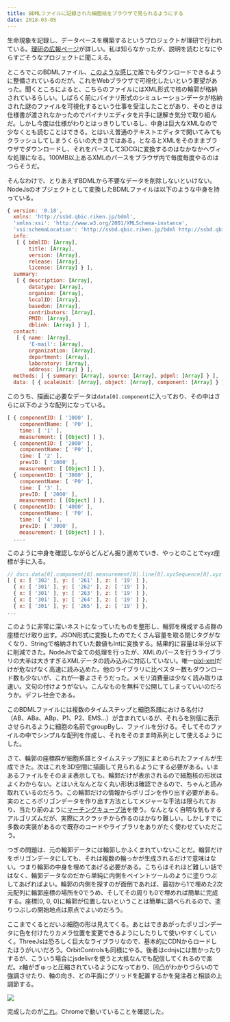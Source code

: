 ```yaml
---
title: BDMLファイルに記録された細胞核をブラウザで見られるようにする
date: 2018-03-05
---
```


生命現象を記録し、データベースを構築するというプロジェクトが理研で行われている。[理研の広報ページ](http://www.qbic.riken.jp/japanese/news/highlight/bdml.html)が詳しい。私は知らなかったが、説明を読むとなにやらすごそうなプロジェクトに聞こえる。

ところでこのBDMLファイル、[このような感じで](http://ssbd.qbic.riken.jp/search/afc304bc-7cca-4c92-8764-f5957dd06e3d/)誰でもダウンロードできるように整備されているのだが、これをWebブラウザで可視化したいという要望があった。聞くところによると、こちらのファイルにはXML形式で核の輪郭が格納されているらしい。しばらく前にバイナリ形式のシミュレーションデータが格納された謎のファイルを可視化するという仕事を受注したことがあり、そのときは仕様書が渡されなかったのでバイナリエディタを片手に謎解き気分で取り組んだ。しかし今度は仕様がわりとはっきりしているし、中身は巨大なXMLなので少なくとも読むことはできる。とはいえ普通のテキストエディタで開いてみてもクラッシュしてしまうくらいの大きさではある。となるとXMLをそのままブラウザでダウンロードし、それをパースして3DCGに変換するのはなかなかヘヴィな処理になる。100MB以上あるXMLのパースをブラウザ内で毎度毎度やるのはつらそうだ。

そんなわけで、とりあえずBDMLから不要なデータを削除しないといけない。NodeJsのオブジェクトとして変換したBDMLファイルは以下のような中身を持っている。

```js
{ version: '0.18',
  xmlns: 'http://ssbd.qbic.riken.jp/bdml',
  'xmlns:xsi': 'http://www.w3.org/2001/XMLSchema-instance',
  'xsi:schemaLocation': 'http://ssbd.qbic.riken.jp/bdml http://ssbd.qbic.riken.jp/bdml/bdml0.18.xsd',
  info:
   [ { bdmlID: [Array],
       title: [Array],
       version: [Array],
       release: [Array],
       license: [Array] } ],
  summary:
   [ { description: [Array],
       datatype: [Array],
       organism: [Array],
       localID: [Array],
       basedon: [Array],
       contributors: [Array],
       PMID: [Array],
       dblink: [Array] } ],
  contact:
   [ { name: [Array],
       'E-mail': [Array],
       organization: [Array],
       department: [Array],
       laboratory: [Array],
       address: [Array] } ],
  methods: [ { summary: [Array], source: [Array], pdpml: [Array] } ],
  data: [ { scaleUnit: [Array], object: [Array], component: [Array] } ] }
```

このうち、描画に必要なデータは`data[0].component`に入っており、その中はさらに以下のような配列になっている。

```js
[ { componentID: [ '1000' ],
    componentName: [ 'P0' ],
    time: [ '1' ],
    measurement: [ [Object] ] },
  { componentID: [ '2000' ],
    componentName: [ 'P0' ],
    time: [ '2' ],
    prevID: [ '1000' ],
    measurement: [ [Object] ] },
  { componentID: [ '3000' ],
    componentName: [ 'P0' ],
    time: [ '3' ],
    prevID: [ '2000' ],
    measurement: [ [Object] ] },
  { componentID: [ '4000' ],
    componentName: [ 'P0' ],
    time: [ '4' ],
    prevID: [ '3000' ],
    measurement: [ [Object] ] },
  ....
```

このように中身を確認しながらどんどん掘り進めていき、やっとのことでxyz座標が手に入る。

```js
// docs.data[0].component[0].measurement[0].line[0].xyzSequence[0].xyz
[ { x: [ '302' ], y: [ '261' ], z: [ '19' ] },
  { x: [ '301' ], y: [ '262' ], z: [ '19' ] },
  { x: [ '301' ], y: [ '263' ], z: [ '19' ] },
  { x: [ '301' ], y: [ '264' ], z: [ '19' ] },
  { x: [ '301' ], y: [ '265' ], z: [ '19' ] },
...
```

このように非常に深いネストになっていたものを整形し、輪郭を構成する点群の座標だけ取り出す。JSON形式に変換したのでたくさん容量を取る閉じタグがなくなり、Stringで格納されていた数値もIntに変換する。結果的に容量は半分以下に削減できた。NodeJsで全ての処理を行ったが、XMLのパースを行うライブラリの大半は大きすぎるXMLデータの読み込みに対応していない。唯一[pixl-xml](https://github.com/jhuckaby/pixl-xml)だけが危なげなく高速に読み込めた。他のライブラリに比べスター数もダウンロード数も少ないが、これが一番よさそうだった。メモリ消費量は少なく読み取りは速い。文句の付けようがない。こんなものを無料で公開してしまっていいのだろうか。デフレ社会である。

このBDMLファイルには複数のタイムステップと細胞系譜における名付け（AB、ABa、ABp、P1、P2、EMS…）が含まれているが、それらを別個に表示させられるように細胞の名前でgroupByし、ファイルを分ける。そしてそのファイルの中でシンプルな配列を作成し、それをそのまま時系列として使えるようにした。

さて、輪郭の座標群が細胞系譜とタイムステップ別にまとめられたファイルが生成できた。次はこれを3D空間に描画して見られるようにする必要がある。いまあるファイルをそのまま表示しても、輪郭だけが表示されるので細胞核の形状はよくわからない。とはいえなんとなく丸い形状は確認できるので、ちゃんと読み取れているのだろう。この輪郭だけの情報からポリゴンを作り出す必要がある。実のところポリゴンデータを作り出す方法としてメジャーな手法は限られており、当たり前のように[マーチングキューブ法](https://ja.wikipedia.org/wiki/%E3%83%9E%E3%83%BC%E3%83%81%E3%83%B3%E3%82%B0%E3%82%AD%E3%83%A5%E3%83%BC%E3%83%96%E6%B3%95)を使う。なんとなく自明な気もするアルゴリズムだが、実際にスクラッチから作るのはかなり難しい。しかしすでに多数の実装があるので既存のコードやライブラリをありがたく使わせていただこう。

つぎの問題は、元の輪郭データには輪郭しかふくまれていないことだ。輪郭だけをポリゴンデータにしても、それは複数の輪っかが生成されるだけで意味はない。つまり輪郭の中身を埋めてあげる必要がある。こちらはそれほど難しい話ではなく、輪郭データなのだから単純に内側をペイントツールのように塗りつぶしてあげればよい。輪郭の内側を探すのが面倒であれば、最初から1で埋めた2次元配列に輪郭座標の場所を0でうめ、そしてその周りも0で埋めれば簡単に完成する。座標[0, 0, 0]に輪郭が位置しないということは簡単に調べられるので、塗りつぶしの開始地点は原点でよいのだろう。

ここまでくるとだいぶ細胞の形は見えてくる。あとはできあがったポリゴンデータに色を付けたりカメラ位置を変更できるようにしたりして使いやすくしていく。ThreeJsは恐ろしく巨大なライブラリなので、基本的にCDNからロードしたほうがいいだろう。OrbitControlsも同様にやる。後者はcdnjsには無かったりするが、こういう場合にjsdelivrを使うと大抵なんでも配信してくれるので楽だ。z軸がぎゅっと圧縮されているようになっており、凹凸がわかりづらいので強調させたり、軸の向き、どの平面にグリッドを配置するかを発注者と相談の上調節する。

![](https://img.xar.sh/38989634950_0a6c9a7f8a_b.jpg)

完成したのが[これ](https://xarsh.github.io/bdml-viewer/)。Chromeで動いていることを確認した。
